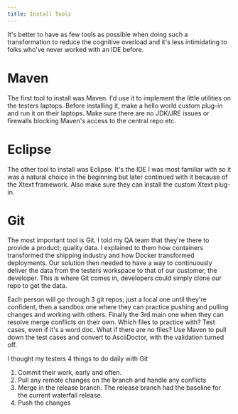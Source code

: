 ```yaml
---
title: Install Tools
---
```


It's better to have as few tools as possible when doing such a transformation to reduce the cognitive overload and it's less intimidating to folks who've never worked with an IDE before. 

# Maven

The first tool to install was Maven. I'd use it to implement the little utilities on the testers laptops. Before installing it, make a hello world custom plug-in and run it on their laptops. Make sure there are no JDK/JRE issues or firewalls blocking Maven's access to the central repo etc. 

# Eclipse

The other tool to install was Eclipse. It's the IDE I was most familiar with so it was a natural choice in the beginning but later continued with it because of the Xtext framework. Also make sure they can install the custom Xtext plug-in.

# Git

The most important tool is Git. I told my QA team that they're there to provide a product; quality data. I explained to them how containers transformed the shipping industry and how Docker transformed deployments. Our solution then needed to have a way to continuously deliver the data from the testers workspace to that of our customer, the developer. This is where Git comes in, developers could simply clone our repo to get the data.

Each person will go through 3 git repos; just a local one until they're confident, then a sandbox one where they can practice pushing and pulling changes and working with others. Finally the 3rd main one when they can resolve merge conflicts on their own. Which files to practice with? Test cases, even if it's a word doc. What if there are no files? Use Maven to pull down the test cases and convert to AsciiDoctor, with the validation turned off.

I thought my testers 4 things to do daily with Git
1. Commit their work, early and often.
2. Pull any remote changes on the branch and handle any conflicts
3. Merge in the release branch. The release branch had the baseline for the current waterfall release.
4. Push the changes